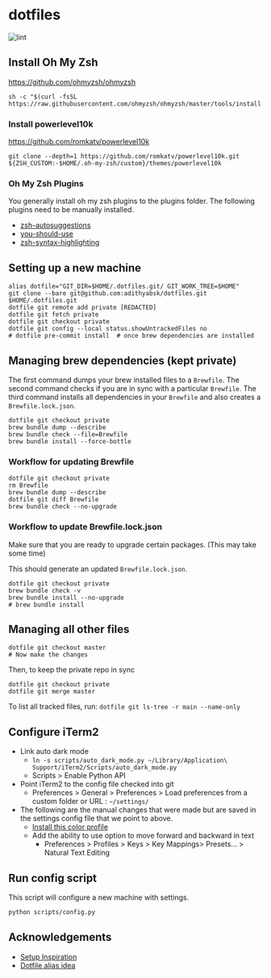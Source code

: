 # dotfiles

![lint](https://github.com/adithyabsk/dotfiles/workflows/lint/badge.svg?branch=master)

## Install Oh My Zsh

<https://github.com/ohmyzsh/ohmyzsh>

```shell
sh -c "$(curl -fsSL https://raw.githubusercontent.com/ohmyzsh/ohmyzsh/master/tools/install.sh)"
```

### Install powerlevel10k

<https://github.com/romkatv/powerlevel10k>

```shell
git clone --depth=1 https://github.com/romkatv/powerlevel10k.git ${ZSH_CUSTOM:-$HOME/.oh-my-zsh/custom}/themes/powerlevel10k
```

### Oh My Zsh Plugins

You generally install oh my zsh plugins to the plugins folder. The following
plugins need to be manually installed.

* [zsh-autosuggestions](https://github.com/zsh-users/zsh-autosuggestions)
* [you-should-use](https://github.com/MichaelAquilina/zsh-you-should-use)
* [zsh-syntax-highlighting](https://github.com/zsh-users/zsh-syntax-highlighting)

## Setting up a new machine

```shell
alias dotfile="GIT_DIR=$HOME/.dotfiles.git/ GIT_WORK_TREE=$HOME"
git clone --bare git@github.com:adithyabsk/dotfiles.git $HOME/.dotfiles.git
dotfile git remote add private [REDACTED]
dotfile git fetch private
dotfile git checkout private
dotfile git config --local status.showUntrackedFiles no
# dotfile pre-commit install  # once brew dependencies are installed
```

## Managing brew dependencies (kept private)

The first command dumps your brew installed files to a `Brewfile`. The second
command checks if you are in sync with a particular `Brewfile`. The third
command installs all dependencies in your `Brewfile` and also creates a
`Brewfile.lock.json`.

```shell
dotfile git checkout private
brew bundle dump --describe
brew bundle check --file=Brewfile
brew bundle install --force-bottle
```

### Workflow for updating Brewfile

```shell
dotfile git checkout private
rm Brewfile
brew bundle dump --describe
dotfile git diff Brewfile
brew bundle check --no-upgrade
```

### Workflow to update Brewfile.lock.json

Make sure that you are ready to upgrade certain packages. (This may take some
time)

This should generate an updated `Brewfile.lock.json`.

```shell
dotfile git checkout private
brew bundle check -v
brew bundle install --no-upgrade
# brew bundle install
```

## Managing all other files

```shell
dotfile git checkout master
# Now make the changes
```

Then, to keep the private repo in sync

```shell
dotfile git checkout private
dotfile git merge master
```

To list all tracked files, run: `dotfile git ls-tree -r main --name-only`

## Configure iTerm2

* Link auto dark mode
  * `ln -s scripts/auto_dark_mode.py ~/Library/Application\ Support/iTerm2/Scripts/auto_dark_mode.py`
  * Scripts > Enable Python API
* Point iTerm2 to the config file checked into git
  * Preferences > General > Preferences > Load preferences from a custom
    folder or URL : `~/settings/`
* The following are the manual changes that were made but are saved in the
settings config file that we point to above.
  * [Install this color profile](https://raw.githubusercontent.com/mbadolato/iTerm2-Color-Schemes/master/schemes/Solarized%20Dark%20Higher%20Contrast.itermcolors)
  * Add the ability to use option to move forward and backward in text
    * Preferences > Profiles > Keys > Key Mappings> Presets... > Natural Text Editing

## Run config script

This script will configure a new machine with settings.

```bash
python scripts/config.py
```

## Acknowledgements

* [Setup Inspiration](https://harfangk.github.io/2016/09/18/manage-dotfiles-with-a-git-bare-repository.html)
* [Dotfile alias idea](https://github.com/pre-commit/pre-commit/issues/1657#issuecomment-715608016)
